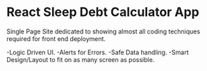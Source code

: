 # React Sleep Debt Calculator App

Single Page Site dedicated to showing almost all coding techniques required for front end deployment.

-Logic Driven UI.
-Alerts for Errors.
-Safe Data handling.
-Smart Design/Layout to fit on as many screen as possible.
